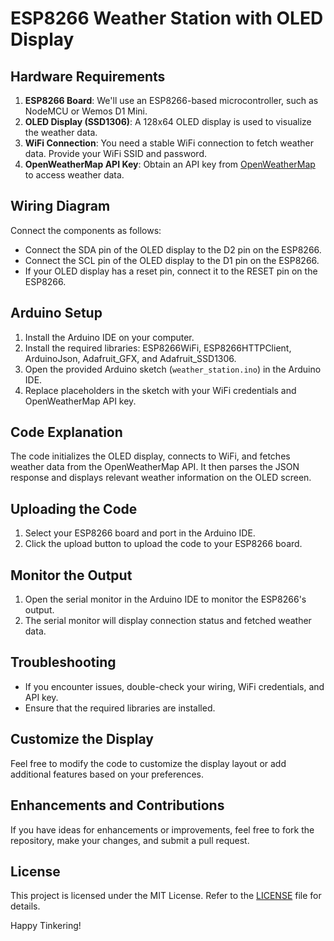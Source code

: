 # ESP8266 Weather Station with OLED Display

## Hardware Requirements

1. **ESP8266 Board**: We'll use an ESP8266-based microcontroller, such as NodeMCU or Wemos D1 Mini.
2. **OLED Display (SSD1306)**: A 128x64 OLED display is used to visualize the weather data.
3. **WiFi Connection**: You need a stable WiFi connection to fetch weather data. Provide your WiFi SSID and password.
4. **OpenWeatherMap API Key**: Obtain an API key from [OpenWeatherMap](https://openweathermap.org/) to access weather data.

## Wiring Diagram

Connect the components as follows:

- Connect the SDA pin of the OLED display to the D2 pin on the ESP8266.
- Connect the SCL pin of the OLED display to the D1 pin on the ESP8266.
- If your OLED display has a reset pin, connect it to the RESET pin on the ESP8266.

## Arduino Setup

1. Install the Arduino IDE on your computer.
2. Install the required libraries: ESP8266WiFi, ESP8266HTTPClient, ArduinoJson, Adafruit_GFX, and Adafruit_SSD1306.
3. Open the provided Arduino sketch (`weather_station.ino`) in the Arduino IDE.
4. Replace placeholders in the sketch with your WiFi credentials and OpenWeatherMap API key.

## Code Explanation

The code initializes the OLED display, connects to WiFi, and fetches weather data from the OpenWeatherMap API. It then parses the JSON response and displays relevant weather information on the OLED screen.

## Uploading the Code

1. Select your ESP8266 board and port in the Arduino IDE.
2. Click the upload button to upload the code to your ESP8266 board.

## Monitor the Output

1. Open the serial monitor in the Arduino IDE to monitor the ESP8266's output.
2. The serial monitor will display connection status and fetched weather data.

## Troubleshooting

- If you encounter issues, double-check your wiring, WiFi credentials, and API key.
- Ensure that the required libraries are installed.

## Customize the Display

Feel free to modify the code to customize the display layout or add additional features based on your preferences.

## Enhancements and Contributions

If you have ideas for enhancements or improvements, feel free to fork the repository, make your changes, and submit a pull request.

## License

This project is licensed under the MIT License. Refer to the [LICENSE](LICENSE) file for details.

Happy Tinkering!
